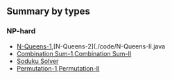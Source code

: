 ## Summary by types


### NP-hard
- [N-Queens-1](./code/N-Queens.java),[N-Queens-2](./code/N-Queens-II.java
- [Combination Sum-1](./code/Combination-Sum.java),[Combination Sum-II](./code/Combination-Sum-II.java)
- [Soduku Solver](./code/Sudoku-Solver.java)
- [Permutation-1](./code/Permutations.java),[Permutation-II](./code/Permutations-II.java)

